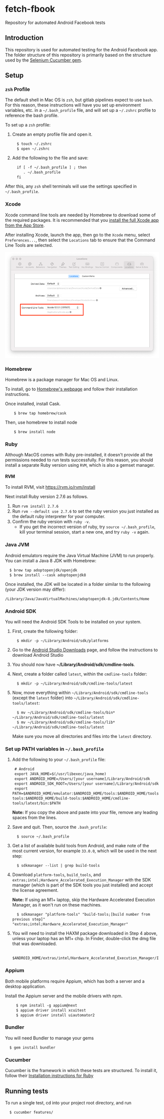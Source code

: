 # fetch-fbook
Repository for automated Android Facebook tests

## Introduction

This repository is used for automated testing for the Android Facebook app. The folder structure of this repository is primarily based on the structure used by the [Selenium Cucumber gem](https://github.com/selenium-cucumber/selenium-cucumber-ruby).

## Setup

### `zsh` Profile
The default shell in Mac OS is `zsh`, but gitlab pipelines expect to use `bash`. For this reason, these instructions will have you set up environment variables, etc. in a `~/.bash_profile` file, and will set up a `~/.zshrc` profile to reference the bash profile.

To set up a `zsh` profile:

1. Create an empty profile file and open it.

         $ touch ~/.zshrc
         $ open ~/.zshrc

2. Add the following to the file and save:

         if [ -f ~/.bash_profile ] ; then
            . ~/.bash_profile
         fi

After this, any `zsh` shell terminals will use the settings specified in `~/.bash_profile`.

### Xcode
Xcode command line tools are needed by Homebrew to download some of the required packages. It is recommended that you [install the full Xcode app from the App Store](https://apps.apple.com/us/app/xcode/id497799835?mt=12).

After installing Xcode, launch the app, then go to the `Xcode` menu, select `Preferences...`, then select the `Locations` tab to ensure that the Command Line Tools are selected.

![Command Line Tools](images/command-line-tools.png)

### Homebrew
Homebrew is a package manager for Mac OS and Linux.

To install, go to [Homebrew's webpage](https://brew.sh/) and follow their installation instructions.

Once installed, install Cask.

        $ brew tap homebrew/cask

Then, use homebrew to install node

        $ brew install node

### Ruby
Although MacOS comes with Ruby pre-installed, it doesn't provide all the permissions needed to run tests successfully. For this reason, you should install a separate Ruby version using `RVM`, which is also a gemset manager.

#### RVM

To install RVM, visit https://rvm.io/rvm/install

Next install Ruby version 2.7.6 as follows.

1. Run `rvm install 2.7.6`
2. Run `rvm --default use 2.7.6` to set the ruby version you just installed as the default ruby interpreter for your computer.
3. Confirm the ruby version with `ruby -v`.
   * If you get the incorrect version of ruby, try `source ~/.bash_profile`, kill your terminal session, start a new one, and try `ruby -v` again.

### Java JVM

Android emulators require the Java Virtual Machine (JVM) to run properly. You can install a Java 8 JDK with Homebrew:

      $ brew tap adoptopenjdk/openjdk
      $ brew install --cask adoptopenjdk8

Once installed, the JDK will be located in a folder similar to the following (your JDK version may differ):

    /Library/Java/JavaVirtualMachines/adoptopenjdk-8.jdk/Contents/Home

### Android SDK

You will need the Android SDK Tools to be installed on your system.

1. First, create the following folder:

         $ mkdir -p ~/Library/Android/sdk/platforms

2. Go to the [Android Studio Downloads](https://developer.android.com/studio#downloads) page, and follow the instructions to download Android Studio

3. You should now have **~/Library/Android/sdk/cmdline-tools**.

4. Next, create a folder called `latest`, within the `cmdline-tools` folder:

         $ mkdir -p ~/Library/Android/sdk/cmdline-tools/latest

5. Now, move everything within `~/Library/Android/sdk/cmdline-tools` (except the `latest` folder) into `~/Library/Android/sdk/cmdline-tools/latest`:

         $ mv ~/Library/Android/sdk/cmdline-tools/bin* ~/Library/Android/sdk/cmdline-tools/latest
         $ mv ~/Library/Android/sdk/cmdline-tools/lib* ~/Library/Android/sdk/cmdline-tools/latest

   Make sure you move all directories and files into the `latest` directory.

### Set up PATH variables in `~/.bash_profile`

1. Add the following to your `~/.bash_profile` file:

        # Android 
        export JAVA_HOME=$(/usr/libexec/java_home)
        export ANDROID_HOME=/Users/[your username]/Library/Android/sdk
        export ANDROID_SDK_ROOT=/Users/[your username]/Library/Android/sdk
        export PATH=$ANDROID_HOME/emulator:$ANDROID_HOME/tools:$ANDROID_HOME/tools/bin:$ANDROID_HOME/platform-tools:$ANDROID_HOME/build-tools:$ANDROID_HOME/cmdline-tools/latest/bin:$PATH

   **Note:** If you copy the above and paste into your file, remove any leading spaces from the lines.


2. Save and quit. Then, source the `.bash_profile`:

         $ source ~/.bash_profile

3. Get a list of available build tools from Android, and make note of the most current version, for example `33.0.0`, which will be used in the next step:

         $ sdkmanager --list | grep build-tools

4. Download `platform-tools`, `build_tools`, and `extras;intel;Hardware_Accelerated_Execution_Manager` with the SDK manager (which is part of the SDK tools you just installed) and accept the license agreement.


   **Note:** If using an M1+ laptop, skip the Hardware Accelerated Execution Manager, as it won't run on these machines.

         $ sdkmanager "platform-tools" "build-tools;[build number from previous step]" "extras;intel;Hardware_Accelerated_Execution_Manager"

5. You will need to install the HAXM package downloaded in Step 4 above, unless your laptop has an M1+ chip. In Finder, double-click the dmg file that was downloaded.

            $ANDROID_HOME/extras/intel/Hardware_Accelerated_Execution_Manager/IntelHAXM_[version].dmg

### Appium
Both mobile platforms require Appium, which has both a server and a desktop application.

   Install the Appium server and the mobile drivers with npm.

         $ npm install -g appium@next
         $ appium driver install xcuitest
         $ appium driver install uiautomator2

### Bundler

You will need Bundler to manage your gems

      $ gem install bundler

### Cucumber

Cucumber is the framework in which these tests are structured. To install it, follow their [Installation instructions for Ruby](https://cucumber.io/docs/installation/ruby/)

## Running tests

To run a single test, cd into your project root directory, and run

      $ cucumber features/ 

